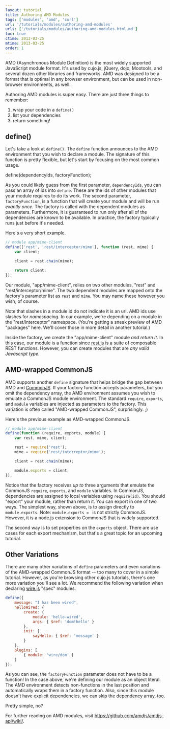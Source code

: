 ```yaml
---
layout: tutorial
title: Authoring AMD Modules
tags: ['modules', 'amd', 'curl']
url: '/tutorials/modules/authoring-amd-modules'
urls: ['/tutorials/modules/authoring-amd-modules.html.md']
toc: true
ctime: 2013-03-25
mtime: 2013-03-25
order: 1
---
```


AMD (Asynchronous Module Definition) is the most widely supported JavaScript module format.  It's used by cujo.js, jQuery, dojo, Mootools, and several dozen other libraries and frameworks.  AMD was designed to be a format that is optimal in any browser environment, but can be used in non-browser environments, as well.  

Authoring AMD modules is super easy.  There are just three things to remember:

1. wrap your code in a `define()`
2. list your dependencies
3. return something!

## define()

Let's take a look at `define()`.  The `define` function announces to the AMD environment that you wish to declare a module.  The signature of this function is pretty flexible, but let's start by focusing on the most common usage.

  define(dependencyIds, factoryFunction);

As you could likely guess from the first parameter, `dependencyIds`, you can pass an array of ids into `define`.  These are the ids of other modules that your module requires to do its work.  The second parameter, `factoryFunction`, is a function that will create your module and will be run *exactly once*.  The factory is called with the dependent modules as parameters.  Furthermore, it is guaranteed to run only after all of the dependencies are known to be available.  In practice, the factory typically runs just before it's needed.

Here's a very short example.  

```js
// module app/mime-client
define(['rest', 'rest/interceptor/mime'], function (rest, mime) {
	var client;

	client = rest.chain(mime);

	return client;
});
```

Our module, "app/mime-client", relies on two other modules, "rest" and "rest/interceptor/mime".  The two dependent modules are mapped onto the factory's parameter list as `rest` and `mime`.  You may name these however you wish, of course.  

Note that slashes in a module id do not indicate it is an url.  AMD ids use slashes for *namespacing*.  In our example, we're depending on a module in the "rest/interceptor" namespace.  (You're getting a sneak preview of AMD "packages" here.  We'll cover those in more detail in another tutorial.)  

Inside the factory, we create the "app/mime-client" module *and return it*.  In this case, our module is a function since [rest.js](//github.com/cujojs/rest) is a suite of composable REST functions.  However, you can create modules that are *any valid Javascript type*.

## AMD-wrapped CommonJS

AMD supports another `define` signature that helps bridge the gap between AMD and [CommonJS](./authoring-cjs-modules.html.md).  If your factory function accepts parameters, but you omit the dependency array, the AMD environment assumes you wish to emulate a CommonJS module environment.  The standard `require`, `exports`, and `module` variables are injected as parameters to the factory.  This variation is often called "AMD-wrapped CommonJS", surprisingly. ;)

Here's the previous example as AMD-wrapped CommonJS.

```js
// module app/mime-client
define(function (require, exports, module) {
	var rest, mime, client;

	rest = require('rest');
	mime = require('rest/interceptor/mime');

	client = rest.chain(mime);

	module.exports = client;
});
```

Notice that the factory receives *up to* three arguments that emulate the CommonJS `require`, `exports`, and `module` variables.  In CommonJS, dependencies are assigned to local variables using `require(id)`.  You should "export" your module, rather than return it.  You can export in one of two ways.  The simplest way, shown above, is to assign directly to `module.exports`. Note: `module.exports = ` is not strictly CommonJS.  However, it is a node.js extension to CommonJS that is widely supported.  

The second way is to set properties on the `exports` object.  There are use cases for each export mechanism, but that's a great topic for an upcoming tutorial.  

## Other Variations

There are many other variations of `define` parameters and even variations of the AMD-wrapped CommonJS format -- too many to cover in a simple tutorial.  However, as you're browsing other cujo.js tutorials, there's one more variation you'll see a lot.  We recommend the following variation when declaring [wire.js](//github.com/cujojs/wire) "spec" modules.  

```js
define({
    message: "I haz been wired",
    helloWired: {
        create: {
            module: 'hello-wired',
            args: { $ref: 'dom!hello' }
        },
        init: {
            sayHello: { $ref: 'message' }
        }
    },
    plugins: [
        { module: 'wire/dom' }
    ]
});
```

As you can see, the `factoryFunction` parameter does not have to be a function!  In the case above, we're defining our module as an object literal.  The AMD environment detects non-functions in the last position and automatically wraps them in a factory function.    Also, since this module doesn't have explicit dependencies, we can skip the dependency array, too.  

Pretty simple, no?

For further reading on AMD modules, visit https://github.com/amdjs/amdjs-api/wiki/.
